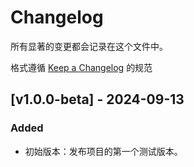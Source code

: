 # Changelog

所有显著的变更都会记录在这个文件中。

格式遵循 [Keep a Changelog](https://keepachangelog.com/en/1.0.0/) 的规范
<!-- 并且遵循 [Semantic Versioning](https://semver.org/lang/zh-CN/) 版本控制。 -->


## [v1.0.0-beta] - 2024-09-13
### Added
- 初始版本：发布项目的第一个测试版本。

